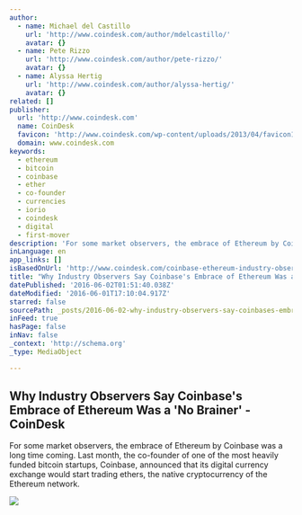 ```yaml
---
author:
  - name: Michael del Castillo
    url: 'http://www.coindesk.com/author/mdelcastillo/'
    avatar: {}
  - name: Pete Rizzo
    url: 'http://www.coindesk.com/author/pete-rizzo/'
    avatar: {}
  - name: Alyssa Hertig
    url: 'http://www.coindesk.com/author/alyssa-hertig/'
    avatar: {}
related: []
publisher:
  url: 'http://www.coindesk.com'
  name: CoinDesk
  favicon: 'http://www.coindesk.com/wp-content/uploads/2013/04/favicon1.ico?7fca2f'
  domain: www.coindesk.com
keywords:
  - ethereum
  - bitcoin
  - coinbase
  - ether
  - co-founder
  - currencies
  - iorio
  - coindesk
  - digital
  - first-mover
description: 'For some market observers, the embrace of Ethereum by Coinbase was a long time coming. Last month, the co-founder of one of the most heavily funded bitcoin startups, Coinbase, announced that its digital currency exchange would start trading ethers, the native cryptocurrency of the Ethereum network.'
inLanguage: en
app_links: []
isBasedOnUrl: 'http://www.coindesk.com/coinbase-ethereum-industry-observers/'
title: "Why Industry Observers Say Coinbase's Embrace of Ethereum Was a 'No Brainer' - CoinDesk"
datePublished: '2016-06-02T01:51:40.038Z'
dateModified: '2016-06-01T17:10:04.917Z'
starred: false
sourcePath: _posts/2016-06-02-why-industry-observers-say-coinbases-embrace-of-ethereum-wa.md
inFeed: true
hasPage: false
inNav: false
_context: 'http://schema.org'
_type: MediaObject

---
```

<article style=""><h1>Why Industry Observers Say Coinbase's Embrace of Ethereum Was a 'No Brainer' - CoinDesk</h1><p>For some market observers, the embrace of Ethereum by Coinbase was a long time coming. Last month, the co-founder of one of the most heavily funded bitcoin startups, Coinbase, announced that its digital currency exchange would start trading ethers, the native cryptocurrency of the Ethereum network.</p><img src="http://media.coindesk.com/2016/03/trading-exchanges-e1457978980828.jpg" /></article>